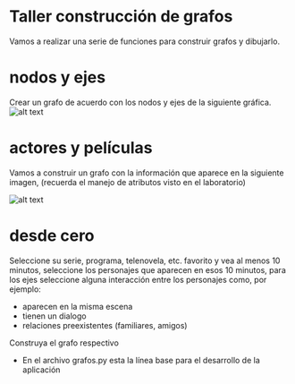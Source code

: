 # Taller construcción de grafos
Vamos a realizar una serie de funciones para construir grafos y dibujarlo.

# nodos y ejes
Crear un grafo de acuerdo con los nodos y ejes de la siguiente gráfica.
![alt text](https://raw.githubusercontent.com/oscarhf/Materiales_de_apoyo/master/grafo.png)

# actores y películas

Vamos a construir un grafo con la información que aparece en la siguiente imagen, (recuerda el manejo de atributos visto en el laboratorio) 

![alt text](https://raw.githubusercontent.com/oscarhf/Materiales_de_apoyo/master/actores.png)

# desde cero
Seleccione su serie, programa, telenovela, etc. favorito y vea al menos 10 minutos, seleccione los personajes que aparecen en esos 10 minutos, para los ejes seleccione alguna interacción entre los personajes como, por ejemplo:
*   aparecen en la misma escena
*   tienen un dialogo
*   relaciones preexistentes (familiares, amigos)  

Construya el grafo respectivo

* En el archivo grafos.py esta la línea base para el desarrollo de la aplicación
